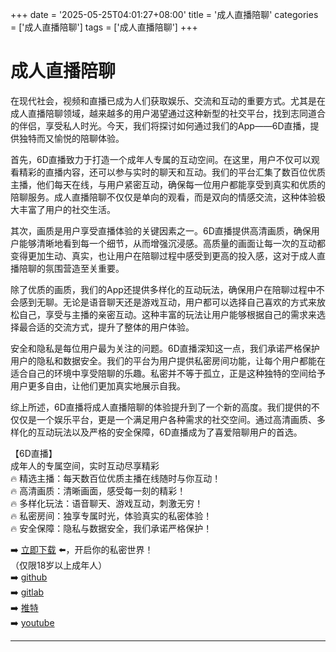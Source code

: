 +++
date = '2025-05-25T04:01:27+08:00'
title = '成人直播陪聊'
categories = ['成人直播陪聊']
tags = ['成人直播陪聊']
+++

# 成人直播陪聊

在现代社会，视频和直播已成为人们获取娱乐、交流和互动的重要方式。尤其是在成人直播陪聊领域，越来越多的用户渴望通过这种新型的社交平台，找到志同道合的伴侣，享受私人时光。今天，我们将探讨如何通过我们的App——6D直播，提供独特而又愉悦的陪聊体验。

首先，6D直播致力于打造一个成年人专属的互动空间。在这里，用户不仅可以观看精彩的直播内容，还可以参与实时的聊天和互动。我们的平台汇集了数百位优质主播，他们每天在线，与用户紧密互动，确保每一位用户都能享受到真实和优质的陪聊服务。成人直播陪聊不仅仅是单向的观看，而是双向的情感交流，这种体验极大丰富了用户的社交生活。

其次，画质是用户享受直播体验的关键因素之一。6D直播提供高清画质，确保用户能够清晰地看到每一个细节，从而增强沉浸感。高质量的画面让每一次的互动都变得更加生动、真实，也让用户在陪聊过程中感受到更高的投入感，这对于成人直播陪聊的氛围营造至关重要。

除了优质的画质，我们的App还提供多样化的互动玩法，确保用户在陪聊过程中不会感到无聊。无论是语音聊天还是游戏互动，用户都可以选择自己喜欢的方式来放松自己，享受与主播的亲密互动。这种丰富的玩法让用户能够根据自己的需求来选择最合适的交流方式，提升了整体的用户体验。

安全和隐私是每位用户最为关注的问题。6D直播深知这一点，我们承诺严格保护用户的隐私和数据安全。我们的平台为用户提供私密房间功能，让每个用户都能在适合自己的环境中享受陪聊的乐趣。私密并不等于孤立，正是这种独特的空间给予用户更多自由，让他们更加真实地展示自我。

综上所述，6D直播将成人直播陪聊的体验提升到了一个新的高度。我们提供的不仅仅是一个娱乐平台，更是一个满足用户各种需求的社交空间。通过高清画质、多样化的互动玩法以及严格的安全保障，6D直播成为了喜爱陪聊用户的首选。

【6D直播】  
成年人的专属空间，实时互动尽享精彩  
🔥 精选主播：每天数百位优质主播在线随时与你互动！  
🔥 高清画质：清晰画面，感受每一刻的精彩！  
🔥 多样化玩法：语音聊天、游戏互动，刺激无穷！  
🔥 私密房间：独享专属时光，体验真实的私密体验！  
🔥 安全保障：隐私与数据安全，我们承诺严格保护！  

➡️ [立即下载](https://down123.s3.ap-east-1.amazonaws.com/down/down.html?channelCode=blog) ⬅️，开启你的私密世界！  
（仅限18岁以上成年人）  
➡️ [github](https://aldult-live.github.io/)  
➡️ [gitlab](https://seo-09598d.gitlab.io/)  
➡️ [推特](https://x.com/wegame33)  
➡️ [youtube](https://www.youtube.com/@6Dlive)

---

